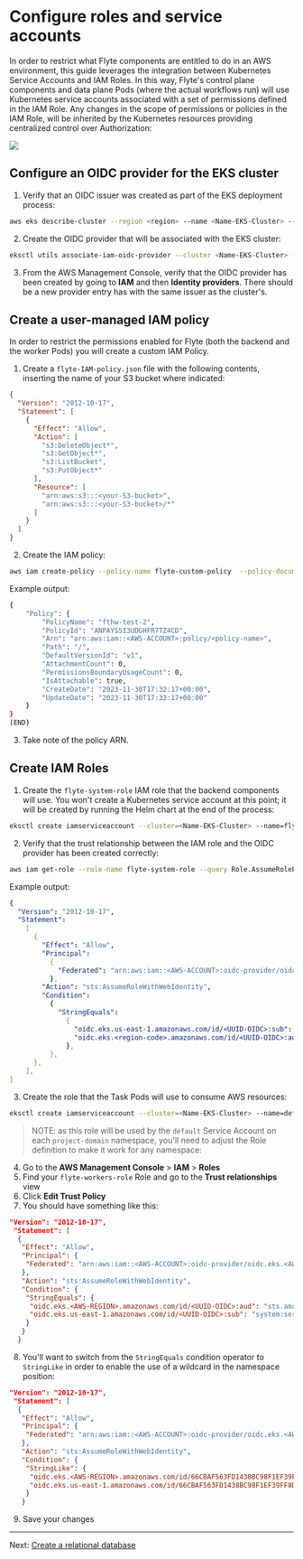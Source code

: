 # Configure roles and service accounts

In order to restrict what Flyte components are entitled to do in an AWS environment, this guide leverages the integration between Kubernetes Service Accounts and IAM Roles. In this way, Flyte's control plane components and data plane Pods (where the actual workflows run) will use Kubernetes service accounts associated with a set of permissions defined in the IAM Role. Any changes in the scope of permissions or policies in the IAM Role, will be inherited by the Kubernetes resources providing centralized control over Authorization:

![](../images/flyte-eks-permissions.png)

## Configure an OIDC provider for the EKS cluster

1. Verify that an OIDC issuer was created as part of the EKS deployment process:

```bash
aws eks describe-cluster --region <region> --name <Name-EKS-Cluster> --query "cluster.identity.oidc.issuer" --output text
```

2. Create the OIDC provider that will be associated with the EKS cluster:

```bash
eksctl utils associate-iam-oidc-provider --cluster <Name-EKS-Cluster> --approve
```

3. From the AWS Management Console, verify that the OIDC provider has been created by going to **IAM** and then **Identity providers**. There should be a new provider entry has with the same <UUID-OIDC> issuer as the cluster's.

## Create a user-managed IAM policy

In order to restrict the permissions enabled for Flyte (both the backend and the worker Pods) you will create a custom IAM Policy.

1. Create a `flyte-IAM-policy.json` file with the following contents, inserting the name of your S3 bucket where indicated:

```json
{
  "Version": "2012-10-17",
  "Statement": [
    {
      "Effect": "Allow",
      "Action": [
        "s3:DeleteObject*",
        "s3:GetObject*",
        "s3:ListBucket",
        "s3:PutObject*"
      ],
      "Resource": [
        "arn:aws:s3:::<your-S3-bucket>",
        "arn:aws:s3:::<your-S3-bucket>/*"
      ]
    }
  ]
}
```

2. Create the IAM policy:

```bash
aws iam create-policy --policy-name flyte-custom-policy  --policy-document file://flyte-IAM-policy.json
```

Example output:

```bash
{
    "Policy": {
        "PolicyName": "fthw-test-2",
        "PolicyId": "ANPAYS5I3UDGHFR7TZ4CD",
        "Arn": "arn:aws:iam::<AWS-ACCOUNT>:policy/<policy-name>",
        "Path": "/",
        "DefaultVersionId": "v1",
        "AttachmentCount": 0,
        "PermissionsBoundaryUsageCount": 0,
        "IsAttachable": true,
        "CreateDate": "2023-11-30T17:32:17+00:00",
        "UpdateDate": "2023-11-30T17:32:17+00:00"
    }
}
(END)
```

3. Take note of the policy ARN.

## Create IAM Roles

1. Create the `flyte-system-role` IAM role that the backend components will use. You won't create a Kubernetes service account at this point; it will be created by running the Helm chart at the end of the process:

```bash
eksctl create iamserviceaccount --cluster=<Name-EKS-Cluster> --name=flyte-backend-flyte-binary --role-only --role-name=flyte-system-role --attach-policy-arn arn:aws:iam::<AWS-ACCOUNT>:policy/<policy-name> --approve --region <region-code> --namespace flyte
```

2. Verify that the trust relationship between the IAM role and the OIDC provider has been created correctly:

```bash
aws iam get-role --role-name flyte-system-role --query Role.AssumeRolePolicyDocument
```

Example output:

```yaml
{
  "Version": "2012-10-17",
  "Statement":
    [
      {
        "Effect": "Allow",
        "Principal":
          {
            "Federated": "arn:aws:iam::<AWS-ACCOUNT>:oidc-provider/oidc.eks.<region-code>.amazonaws.com/id/<UUID-OIDC>",
          },
        "Action": "sts:AssumeRoleWithWebIdentity",
        "Condition":
          {
            "StringEquals":
              {
                "oidc.eks.us-east-1.amazonaws.com/id/<UUID-OIDC>:sub": "system:serviceaccount:flyte:flyte-backend-flyte-binary",
                "oidc.eks.<region-code>.amazonaws.com/id/<UUID-OIDC>:aud": "sts.amazonaws.com",
              },
          },
      },
    ],
}
```

3. Create the role that the Task Pods will use to consume AWS resources:

```bash
eksctl create iamserviceaccount --cluster=<Name-EKS-Cluster> --name=default --role-only --role-name=flyte-workers-role --attach-policy-arn arn:aws:iam::<AWS-ACCOUNT>:policy/<policy-name> --approve --region <region-code> --namespace flyte
```

> NOTE: as this role will be used by the `default` Service Account on each `project-domain` namespace, you'll need to adjust the Role definition to make it work for any namespace:

4. Go to the **AWS Management Console** > **IAM** > **Roles**
5. Find your `flyte-workers-role` Role and go to the **Trust relationships** view
6. Click **Edit Trust Policy**
7. You should have something like this:

```json
"Version": "2012-10-17",
 "Statement": [
  {
   "Effect": "Allow",
   "Principal": {
    "Federated": "arn:aws:iam::<AWS-ACCOUNT>:oidc-provider/oidc.eks.<AWS-REGION>.amazonaws.com/id/<UUID-OIDC>"
   },
   "Action": "sts:AssumeRoleWithWebIdentity",
   "Condition": {
    "StringEquals": {
     "oidc.eks.<AWS-REGION>.amazonaws.com/id/<UUID-OIDC>:aud": "sts.amazonaws.com",
     "oidc.eks.us-east-1.amazonaws.com/id/<UUID-OIDC>:sub": "system:serviceaccount:flyte:default"
    }
   }
  }
```

8. You'll want to switch from the `StringEquals` condition operator to `StringLike` in order to enable the use of a wildcard in the namespace position:

```json
"Version": "2012-10-17",
 "Statement": [
  {
   "Effect": "Allow",
   "Principal": {
    "Federated": "arn:aws:iam::<AWS-ACCOUNT>:oidc-provider/oidc.eks.<AWS-REGION>.amazonaws.com/id/66CBAF563FD1438BC98F1EF39FF8DACD"
   },
   "Action": "sts:AssumeRoleWithWebIdentity",
   "Condition": {
    "StringLike": {
     "oidc.eks.<AWS-REGION>.amazonaws.com/id/66CBAF563FD1438BC98F1EF39FF8DACD:aud": "sts.amazonaws.com",
     "oidc.eks.us-east-1.amazonaws.com/id/66CBAF563FD1438BC98F1EF39FF8DACD:sub": "system:serviceaccount:*:default"
    }
   }
```

9. Save your changes

---

Next: [Create a relational database](04-create-database.md)
